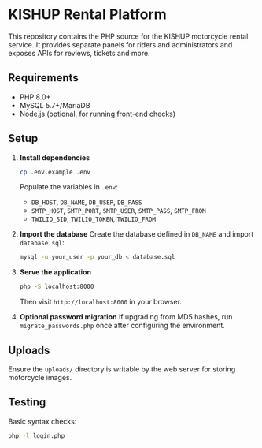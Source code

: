 # KISHUP Rental Platform

This repository contains the PHP source for the KISHUP motorcycle rental service.
It provides separate panels for riders and administrators and exposes APIs for
reviews, tickets and more.

## Requirements
- PHP 8.0+
- MySQL 5.7+/MariaDB
- Node.js (optional, for running front-end checks)

## Setup
1. **Install dependencies**
   ```bash
   cp .env.example .env
   ```
   Populate the variables in `.env`:
   - `DB_HOST`, `DB_NAME`, `DB_USER`, `DB_PASS`
   - `SMTP_HOST`, `SMTP_PORT`, `SMTP_USER`, `SMTP_PASS`, `SMTP_FROM`
   - `TWILIO_SID`, `TWILIO_TOKEN`, `TWILIO_FROM`

2. **Import the database**
   Create the database defined in `DB_NAME` and import `database.sql`:
   ```bash
   mysql -u your_user -p your_db < database.sql
   ```

3. **Serve the application**
   ```bash
   php -S localhost:8000
   ```
   Then visit `http://localhost:8000` in your browser.

4. **Optional password migration**
   If upgrading from MD5 hashes, run `migrate_passwords.php` once after
   configuring the environment.

## Uploads
Ensure the `uploads/` directory is writable by the web server for storing
motorcycle images.

## Testing
Basic syntax checks:
```bash
php -l login.php
```
